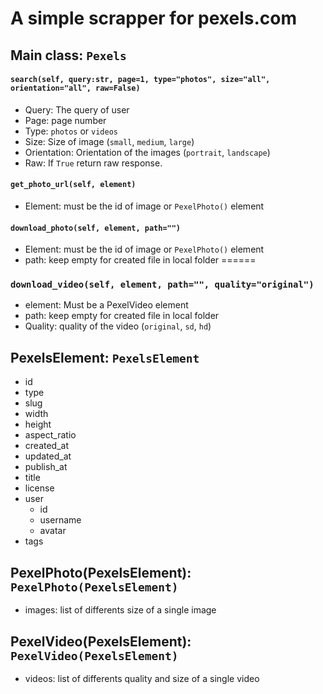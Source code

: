 # A simple scrapper for pexels.com

## Main class: ``` Pexels ```
#### ```search(self, query:str, page=1, type="photos", size="all", orientation="all", raw=False)```
- Query: The query of user
- Page: page number
- Type: ```photos``` or ```videos```
- Size: Size of image (```small```, ```medium```, ```large```)
- Orientation: Orientation of the images (```portrait```, ```landscape```)
- Raw: If ```True``` return raw response.
#### ```get_photo_url(self, element)```
- Element: must be the id of image or ```PexelPhoto()``` element
#### ```download_photo(self, element, path="")```
- Element: must be the id of image or ```PexelPhoto()``` element
- path: keep empty for created file in local folder
======
### ```download_video(self, element, path="", quality="original")```
- element: Must be a PexelVideo element
- path: keep empty for created file in local folder
- Quality: quality of the video (```original```, ```sd```, ```hd```)
## PexelsElement: ``` PexelsElement ```
- id
- type
- slug
- width
- height
- aspect_ratio
- created_at
- updated_at
- publish_at
- title
- license
- user
  - id
  - username
  - avatar
- tags
## PexelPhoto(PexelsElement): ``` PexelPhoto(PexelsElement) ```
- images: list of differents size of a single image
## PexelVideo(PexelsElement): ``` PexelVideo(PexelsElement) ```
- videos: list of differents quality and size of a single video
